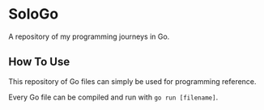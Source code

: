 # SoloGo

A repository of my programming journeys in Go.

## How To Use

This repository of Go files can simply be used for programming reference.

Every Go file can be compiled and run with ```go run [filename]```.
